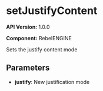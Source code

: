 # setJustifyContent

**API Version:** 1.0.0

**Component:** RebelENGINE

Sets the justify content mode

## Parameters

- **justify**: New justification mode

